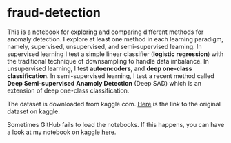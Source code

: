 # fraud-detection
This is a notebook for exploring and comparing different methods for anomaly detection. I explore at least one method in each learning paradigm, namely, supervised, unsupervised, and semi-supervised learning. In supervised learning I test a simple linear classifier (**logistic regression**) with the traditional technique of downsampling to handle data imbalance. In unsupervised learning, I test **autoencoders**, and **deep one-class classification**. In semi-supervised learning, I test a recent method called **Deep Semi-supervised Anamoly Detection** (Deep SAD) which is an extension of deep one-class classification. 

The dataset is downloaded from kaggle.com. [Here](https://www.kaggle.com/mlg-ulb/creditcardfraud) is the link to the original dataset on kaggle.

Sometimes GitHub fails to load the notebooks. If this happens, you can have a look at my notebook on kaggle [here](https://www.kaggle.com/mdorgham/fraud-detection-comparing-4-methods).
